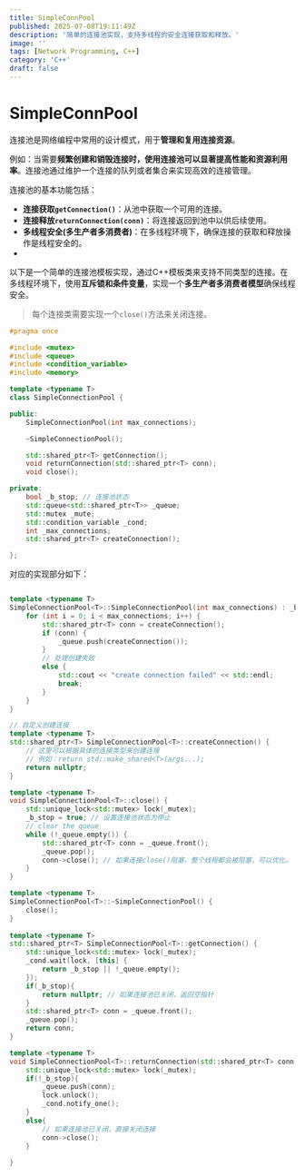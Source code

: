 ```yaml
---
title: SimpleConnPool
published: 2025-07-08T19:11:49Z
description: '简单的连接池实现，支持多线程的安全连接获取和释放。'
image: ''
tags: [Network Programming, C++]
category: 'C++'
draft: false
---
```


# SimpleConnPool

连接池是网络编程中常用的设计模式，用于**管理和复用连接资源**。

例如：当需要**频繁创建和销毁连接时，使用连接池可以显著提高性能和资源利用率**。连接池通过维护一个连接的队列或者集合来实现高效的连接管理。

连接池的基本功能包括：
- **连接获取`getConnection()`**：从池中获取一个可用的连接。
- **连接释放`returnConnection(conn)`**：将连接返回到池中以供后续使用。
- **多线程安全(多生产者多消费者)**：在多线程环境下，确保连接的获取和释放操作是线程安全的。
- 

以下是一个简单的连接池模板实现，通过C++模板类来支持不同类型的连接。在多线程环境下，使用**互斥锁和条件变量**，实现一个**多生产者多消费者模型**确保线程安全。
> 每个连接类需要实现一个`close()`方法来关闭连接。

```cpp
#pragma once

#include <mutex>
#include <queue>
#include <condition_variable>
#include <memory>

template <typename T>
class SimpleConnectionPool {

public:
	SimpleConnectionPool(int max_connections);

	~SimpleConnectionPool();

	std::shared_ptr<T> getConnection();
	void returnConnection(std::shared_ptr<T> conn);
	void close();

private:
	bool _b_stop; // 连接池状态
	std::queue<std::shared_ptr<T>> _queue;
	std::mutex _mute;
	std::condition_variable _cond;
	int _max_connections;
	std::shared_ptr<T> createConnection();

};

```

对应的实现部分如下：

```cpp

template <typename T>
SimpleConnectionPool<T>::SimpleConnectionPool(int max_connections) : _b_stop(false), _max_connections(max_connections) {
	for (int i = 0; i < max_connections; i++) {
		std::shared_ptr<T> conn = createConnection();
		if (conn) {
			_queue.push(createConnection());
		}
		// 处理创建失败
		else {
			std::cout << "create connection failed" << std::endl;
			break;
		}
	}
}

// 自定义创建连接
template <typename T>
std::shared_ptr<T> SimpleConnectionPool<T>::createConnection() {
	// 这里可以根据具体的连接类型来创建连接
    // 例如：return std::make_shared<T>(args...);
    return nullptr;
}

template <typename T>
void SimpleConnectionPool<T>::close() {
	std::unique_lock<std::mutex> lock(_mutex);
	_b_stop = true; // 设置连接池状态为停止
	// clear the queue
	while (!_queue.empty()) {
		std::shared_ptr<T> conn = _queue.front();
		_queue.pop();
		conn->close(); // 如果连接close()阻塞，整个线程都会被阻塞，可以优化。
	}
}

template <typename T>
SimpleConnectionPool<T>::~SimpleConnectionPool() {
	close();
}
 
template <typename T>
std::shared_ptr<T> SimpleConnectionPool<T>::getConnection() {
	std::unique_lock<std::mutex> lock(_mutex);
	_cond.wait(lock, [this] {
		return _b_stop || !_queue.empty();
	});
	if(_b_stop){
		return nullptr; // 如果连接池已关闭，返回空指针
	}
	std::shared_ptr<T> conn = _queue.front();
    _queue.pop();
    return conn;
}

template <typename T>
void SimpleConnectionPool<T>::returnConnection(std::shared_ptr<T> conn) {
	std::unique_lock<std::mutex> lock(_mutex);
	if(!_b_stop){
		_queue.push(conn);
		lock.unlock();
		_cond.notify_one();
	}
	else{
		// 如果连接池已关闭，直接关闭连接
		conn->close();
	}
	
}
```


